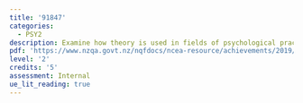 ```yaml
---
title: '91847'
categories:
  - PSY2
description: Examine how theory is used in fields of psychological practice
pdf: 'https://www.nzqa.govt.nz/nqfdocs/ncea-resource/achievements/2019/as91847.pdf'
level: '2'
credits: '5'
assessment: Internal
ue_lit_reading: true
---
```


